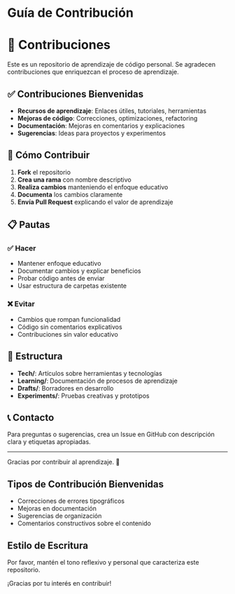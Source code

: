# Guía de Contribución

# 🤝 Contribuciones

Este es un repositorio de aprendizaje de código personal. Se agradecen contribuciones que enriquezcan el proceso de aprendizaje.

## ✅ Contribuciones Bienvenidas

- **Recursos de aprendizaje**: Enlaces útiles, tutoriales, herramientas
- **Mejoras de código**: Correcciones, optimizaciones, refactoring
- **Documentación**: Mejoras en comentarios y explicaciones
- **Sugerencias**: Ideas para proyectos y experimentos

## 🚀 Cómo Contribuir

1. **Fork** el repositorio
2. **Crea una rama** con nombre descriptivo
3. **Realiza cambios** manteniendo el enfoque educativo
4. **Documenta** los cambios claramente
5. **Envía Pull Request** explicando el valor de aprendizaje

## 📋 Pautas

### ✅ Hacer
- Mantener enfoque educativo
- Documentar cambios y explicar beneficios
- Probar código antes de enviar
- Usar estructura de carpetas existente

### ❌ Evitar
- Cambios que rompan funcionalidad
- Código sin comentarios explicativos
- Contribuciones sin valor educativo

## 📁 Estructura

- **Tech/**: Artículos sobre herramientas y tecnologías
- **Learning/**: Documentación de procesos de aprendizaje  
- **Drafts/**: Borradores en desarrollo
- **Experiments/**: Pruebas creativas y prototipos

## 📞 Contacto

Para preguntas o sugerencias, crea un Issue en GitHub con descripción clara y etiquetas apropiadas.

---

Gracias por contribuir al aprendizaje. 🚀

## Tipos de Contribución Bienvenidas

- Correcciones de errores tipográficos
- Mejoras en documentación
- Sugerencias de organización
- Comentarios constructivos sobre el contenido

## Estilo de Escritura

Por favor, mantén el tono reflexivo y personal que caracteriza este repositorio.

¡Gracias por tu interés en contribuir!

